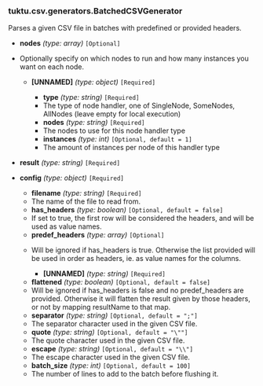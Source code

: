 ### tuktu.csv.generators.BatchedCSVGenerator
Parses a given CSV file in batches with predefined or provided headers.

  * **nodes** *(type: array)* `[Optional]`
  - Optionally specify on which nodes to run and how many instances you want on each node.

    * **[UNNAMED]** *(type: object)* `[Required]`

      * **type** *(type: string)* `[Required]`
      - The type of node handler, one of SingleNode, SomeNodes, AllNodes (leave empty for local execution)

      * **nodes** *(type: string)* `[Required]`
      - The nodes to use for this node handler type

      * **instances** *(type: int)* `[Optional, default = 1]`
      - The amount of instances per node of this handler type

  * **result** *(type: string)* `[Required]`

  * **config** *(type: object)* `[Required]`

    * **filename** *(type: string)* `[Required]`
    - The name of the file to read from.

    * **has_headers** *(type: boolean)* `[Optional, default = false]`
    - If set to true, the first row will be considered the headers, and will be used as value names.

    * **predef_headers** *(type: array)* `[Optional]`
    - Will be ignored if has_headers is true. Otherwise the list provided will be used in order as headers, ie. as value names for the columns.

      * **[UNNAMED]** *(type: string)* `[Required]`

    * **flattened** *(type: boolean)* `[Optional, default = false]`
    - Will be ignored if has_headers is false and no predef_headers are provided. Otherwise it will flatten the result given by those headers, or not by mapping resultName to that map.

    * **separator** *(type: string)* `[Optional, default = ";"]`
    - The separator character used in the given CSV file.

    * **quote** *(type: string)* `[Optional, default = "\""]`
    - The quote character used in the given CSV file.

    * **escape** *(type: string)* `[Optional, default = "\\"]`
    - The escape character used in the given CSV file.

    * **batch_size** *(type: int)* `[Optional, default = 100]`
    - The number of lines to add to the batch before flushing it.

